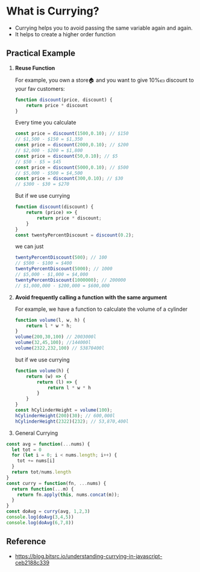 What is Currying?
===
- Currying helps you to avoid passing the same variable again and again.
- It helps to create a higher order function

Practical Example
---

1. **Reuse Function**

    For example, you own a store🏠 and you want to give 10%💵 discount to your fav customers:
    ```js
    function discount(price, discount) {
        return price * discount
    }
    ```
    Every time you calculate
    ```js
    const price = discount(1500,0.10); // $150
    // $1,500 - $150 = $1,350
    const price = discount(2000,0.10); // $200
    // $2,000 - $200 = $1,800
    const price = discount(50,0.10); // $5
    // $50 - $5 = $45
    const price = discount(5000,0.10); // $500
    // $5,000 - $500 = $4,500
    const price = discount(300,0.10); // $30
    // $300 - $30 = $270
    ```

    But if we use currying
    ```js
    function discount(discount) {
        return (price) => {
            return price * discount;
        }
    }
    const twentyPercentDiscount = discount(0.2);
    ```
    we can just
    ```js
    twentyPercentDiscount(500); // 100
    // $500 - $100 = $400
    twentyPercentDiscount(5000); // 1000
    // $5,000 - $1,000 = $4,000
    twentyPercentDiscount(1000000); // 200000
    // $1,000,000 - $200,000 = $600,000
    ```

2. **Avoid frequently calling a function with the same argument**

    For example, we have a function to calculate the volume of a cylinder
    ```js
    function volume(l, w, h) {
        return l * w * h;
    }
    volume(200,30,100) // 2003000l
    volume(32,45,100); //144000l
    volume(2322,232,100) // 53870400l
    ```
    but if we use currying
    ```js
    function volume(h) {
        return (w) => {
            return (l) => {
                return l * w * h
            }
        }
    }
    const hCylinderHeight = volume(100);
    hCylinderHeight(200)(30); // 600,000l
    hCylinderHeight(2322)(232); // 53,870,400l
    ```

  3. General Currying
  ```js
  const avg = function(...nums) {
    let tot = 0
    for (let i = 0; i < nums.length; i++) {
      tot += nums[i]
    }
    return tot/nums.length
  }
  const curry = function(fn, ...nums) {
    return function(...m) {
      return fn.apply(this, nums.concat(m));
    }
  }
  const doAvg = curry(avg, 1,2,3)
  console.log(doAvg(3,4,5))
  console.log(doAvg(6,7,8))
  ```    

Reference
---
- https://blog.bitsrc.io/understanding-currying-in-javascript-ceb2188c339